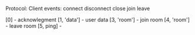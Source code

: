 Protocol:
  Client events:
    connect
    disconnect
    close
    join
    leave

[0] - acknowlegment
[1, 'data']   - user data
[3, 'room']   - join room
[4, 'room']   - leave room
[5, ping]     -
